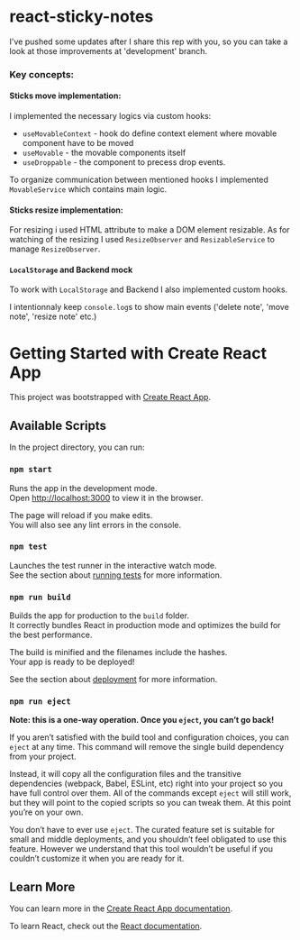 # react-sticky-notes

I've pushed some updates after I share this rep with you, so you can take a look at those improvements at 'development' branch.


### Key concepts:

#### Sticks move implementation:
I implemented the necessary logics via custom hooks:
- `useMovableContext` - hook do define context element where movable component have to be moved
- `useMovable` - the movable components itself
- `useDroppable` - the component to precess drop events.

To organize communication between mentioned hooks I implemented `MovableService` which contains main logic.

#### Sticks resize implementation:
For resizing i used HTML attribute to make a DOM element resizable. 
As for watching of the resizing I used `ResizeObserver` and `ResizableService` to manage `ResizeObserver`.

#### `LocalStorage` and Backend mock
To work with `LocalStorage` and Backend I also implemented custom hooks.  

I intentionnaly keep `console.log`s to show main events ('delete note', 'move note', 'resize note' etc.)


# Getting Started with Create React App

This project was bootstrapped with [Create React App](https://github.com/facebook/create-react-app).

## Available Scripts

In the project directory, you can run:

### `npm start`

Runs the app in the development mode.\
Open [http://localhost:3000](http://localhost:3000) to view it in the browser.

The page will reload if you make edits.\
You will also see any lint errors in the console.

### `npm test`

Launches the test runner in the interactive watch mode.\
See the section about [running tests](https://facebook.github.io/create-react-app/docs/running-tests) for more information.

### `npm run build`

Builds the app for production to the `build` folder.\
It correctly bundles React in production mode and optimizes the build for the best performance.

The build is minified and the filenames include the hashes.\
Your app is ready to be deployed!

See the section about [deployment](https://facebook.github.io/create-react-app/docs/deployment) for more information.

### `npm run eject`

**Note: this is a one-way operation. Once you `eject`, you can’t go back!**

If you aren’t satisfied with the build tool and configuration choices, you can `eject` at any time. This command will remove the single build dependency from your project.

Instead, it will copy all the configuration files and the transitive dependencies (webpack, Babel, ESLint, etc) right into your project so you have full control over them. All of the commands except `eject` will still work, but they will point to the copied scripts so you can tweak them. At this point you’re on your own.

You don’t have to ever use `eject`. The curated feature set is suitable for small and middle deployments, and you shouldn’t feel obligated to use this feature. However we understand that this tool wouldn’t be useful if you couldn’t customize it when you are ready for it.

## Learn More

You can learn more in the [Create React App documentation](https://facebook.github.io/create-react-app/docs/getting-started).

To learn React, check out the [React documentation](https://reactjs.org/).
